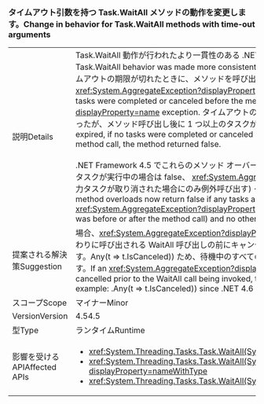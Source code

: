 ### <a name="change-in-behavior-for-taskwaitall-methods-with-time-out-arguments"></a><span data-ttu-id="6da5e-101">タイムアウト引数を持つ Task.WaitAll メソッドの動作を変更します。</span><span class="sxs-lookup"><span data-stu-id="6da5e-101">Change in behavior for Task.WaitAll methods with time-out arguments</span></span>

|   |   |
|---|---|
|<span data-ttu-id="6da5e-102">説明</span><span class="sxs-lookup"><span data-stu-id="6da5e-102">Details</span></span>|<span data-ttu-id="6da5e-103">Task.WaitAll 動作が行われたより一貫性のある .NET 4.5.In で .NET Framework 4 で、これらのメソッドの動作が矛盾していました。</span><span class="sxs-lookup"><span data-stu-id="6da5e-103">Task.WaitAll behavior was made more consistent in .NET 4.5.In the .NET Framework 4, these methods behaved inconsistently.</span></span> <span data-ttu-id="6da5e-104">タイムアウトの期限が切れたときに、メソッドを呼び出す前に完了した、またはキャンセルされたタスクが 1 つ以上ある場合、メソッドでは <xref:System.AggregateException?displayProperty=name> 例外がスローされていました。</span><span class="sxs-lookup"><span data-stu-id="6da5e-104">When the time-out expired, if one or more tasks were completed or canceled before the method call, the method threw an <xref:System.AggregateException?displayProperty=name> exception.</span></span> <span data-ttu-id="6da5e-105">タイムアウトの期限が切れると、メソッド呼び出しの前に完了またはキャンセルされたタスクはなかったが、メソッド呼び出し後に 1 つ以上のタスクがこれらの状態になると、メソッドは false を返しました。</span><span class="sxs-lookup"><span data-stu-id="6da5e-105">When the time-out expired, if no tasks were completed or canceled before the method call, but one or more tasks entered these states after the method call, the method returned false.</span></span><br/><br/><span data-ttu-id="6da5e-106">.NET Framework 4.5 でこれらのメソッド オーバー ロードを返します、タイムアウトの期限が切れたし、スローされるときに、すべてのタスクが実行中の場合は false、 <xref:System.AggregateException?displayProperty=name> (メソッドの前後であったかに関係なく、入力タスクが取り消された場合にのみ例外呼び出す) その他のタスクがまだ実行されていないとします。</span><span class="sxs-lookup"><span data-stu-id="6da5e-106">In the .NET Framework 4.5, these method overloads now return false if any tasks are still running when the time-out interval expired, and they throw an <xref:System.AggregateException?displayProperty=name> exception only if an input task was cancelled (regardless of whether it was before or after the method call) and no other tasks are still running.</span></span>|
|<span data-ttu-id="6da5e-107">提案される解決策</span><span class="sxs-lookup"><span data-stu-id="6da5e-107">Suggestion</span></span>|<span data-ttu-id="6da5e-108">場合、<xref:System.AggregateException?displayProperty=name>コード IsCanceled プロパティ経由で同じ検出を行う必要があります代わりに呼び出される WaitAll 呼び出しの前にキャンセルされたタスクを検出するための手段としてキャッチされているされました (例: です。Any(t =&gt; t.IsCanceled)) ため、待機中のすべてのタスクがタイムアウトする前に完了した場合、.NET 4.6 はその場合にスローのみです。</span><span class="sxs-lookup"><span data-stu-id="6da5e-108">If an <xref:System.AggregateException?displayProperty=name> was being caught as a means of detecting a task that was cancelled prior to the WaitAll call being invoked, that code should instead do the same detection via the IsCanceled property (for example: .Any(t =&gt; t.IsCanceled)) since .NET 4.6 will only throw in that case if all awaited tasks are completed prior to the timeout.</span></span>|
|<span data-ttu-id="6da5e-109">スコープ</span><span class="sxs-lookup"><span data-stu-id="6da5e-109">Scope</span></span>|<span data-ttu-id="6da5e-110">マイナー</span><span class="sxs-lookup"><span data-stu-id="6da5e-110">Minor</span></span>|
|<span data-ttu-id="6da5e-111">Version</span><span class="sxs-lookup"><span data-stu-id="6da5e-111">Version</span></span>|<span data-ttu-id="6da5e-112">4.5</span><span class="sxs-lookup"><span data-stu-id="6da5e-112">4.5</span></span>|
|<span data-ttu-id="6da5e-113">型</span><span class="sxs-lookup"><span data-stu-id="6da5e-113">Type</span></span>|<span data-ttu-id="6da5e-114">ランタイム</span><span class="sxs-lookup"><span data-stu-id="6da5e-114">Runtime</span></span>|
|<span data-ttu-id="6da5e-115">影響を受ける API</span><span class="sxs-lookup"><span data-stu-id="6da5e-115">Affected APIs</span></span>|<ul><li><xref:System.Threading.Tasks.Task.WaitAll(System.Threading.Tasks.Task[],System.Int32)?displayProperty=nameWithType></li><li><xref:System.Threading.Tasks.Task.WaitAll(System.Threading.Tasks.Task[],System.Int32,System.Threading.CancellationToken)?displayProperty=nameWithType></li><li><xref:System.Threading.Tasks.Task.WaitAll(System.Threading.Tasks.Task[],System.TimeSpan)?displayProperty=nameWithType></li></ul>|

